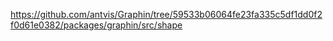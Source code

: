 https://github.com/antvis/Graphin/tree/59533b06064fe23fa335c5df1dd0f2f0d61e0382/packages/graphin/src/shape